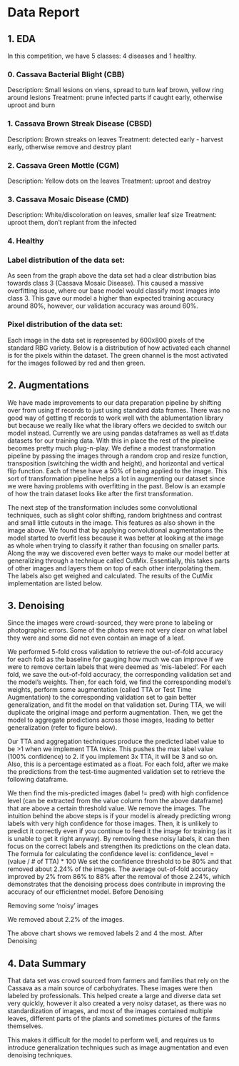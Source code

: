 # Data Report

## 1. EDA

In this competition, we have 5 classes: 4 diseases and 1 healthy.

### 0. Cassava Bacterial Blight (CBB)
Description: Small lesions on viens, spread to turn leaf brown, yellow ring around lesions
	Treatment: prune infected parts if caught early, otherwise uproot and burn
### 1. Cassava Brown Streak Disease (CBSD)
Description: Brown streaks on leaves
Treatment: detected early - harvest early, otherwise remove and destroy plant

### 2. Cassava Green Mottle (CGM)
Description: Yellow dots on the leaves
Treatment: uproot and destroy

### 3. Cassava Mosaic Disease (CMD)
Description: White/discoloration on leaves, smaller leaf size
Treatment: uproot them, don’t replant from the infected

### 4. Healthy

### Label distribution of the data set:

As seen from the graph above the data set had a clear distribution bias towards class 3 (Cassava Mosaic Disease).  This caused a massive overfitting issue, where our base model would classify most images into class 3.  This gave our model a higher than expected training accuracy around 80%, however, our validation accuracy was around 60%.

### Pixel distribution of the data set:
Each image in the data set is represented by 600x800 pixels of the standard RBG variety. Below is a distribution of how activated each channel is for the pixels within the dataset. The green channel is the most activated for the images followed by red and then green. 

## 2. Augmentations
We have made improvements to our data preparation pipeline by shifting over from using tf records to just using standard data frames. There was no good way of getting tf records to work well with the ablumentation library but because we really like what the library offers we decided to switch our model instead. Currently we are using pandas dataframes as well as tf.data datasets for our training data. With this in place the rest of the pipeline becomes pretty much plug-n-play. 
We define a modest transformation pipeline by passing the images through a random crop and resize function, transposition (switching the width and height), and horizontal and vertical flip function. Each of these have a 50% of being applied to the image. This sort of transformation pipeline helps a lot in augmenting our dataset since we were having problems with overfitting in the past. Below is an example of how the train dataset looks like after the first transformation. 

The next step of the transformation includes some convolutional techniques, such as slight color shifting, random brightness and contrast and small little cutouts in the image. This features as also shown in the image above. 
We found that by applying convolutional augmentations the model started to overfit less because it was better at looking at the image as whole when trying to classify it rather than focusing on smaller parts. 
Along the way we discovered even better ways to make our model better at generalizing through a technique called CutMix. Essentially, this takes parts of other images and layers them on top of each other interpolating them. The labels also get weighed and calculated. The results of the CutMix implementation are listed below.
 
## 3. Denoising
Since the images were crowd-sourced, they were prone to labeling or photographic errors. Some of the photos were not very clear on what label they were and some did not even contain an image of a leaf.

We performed 5-fold cross validation to retrieve the out-of-fold accuracy for each fold as the baseline for gauging how much we can improve if we were to remove certain labels that were deemed as ‘mis-labeled’.
For each fold, we save the out-of-fold accuracy, the corresponding validation set and the model’s weights.
Then, for each fold, we find the corresponding model’s weights, perform some augmentation (called TTA or Test Time Augmentation) to the corresponding validation set to gain better generalization, and fit the model on that validation set.
During TTA, we will duplicate the original image and perform augmentation. Then, we get the model to aggregate predictions across those images, leading to better generalization (refer to figure below).

Our TTA and aggregation techniques produce the predicted label value to be >1 when we implement TTA twice. This pushes the max label value (100% confidence) to 2. If you implement 3x TTA, it will be 3 and so on. Also, this is a percentage estimated as a float. 
For each fold, after we make the predictions from the test-time augmented validation set to retrieve the following dataframe.

We then find the mis-predicted images (label != pred) with high confidence level (can be extracted from the value column from the above dataframe) that are above a certain threshold value. We remove the images. 
The intuition behind the above steps is if your model is already predicting wrong labels with very high confidence for those images. Then, it is unlikely to predict it correctly even if you continue to feed it the image for training (as it is unable to get it right anyway). By removing these noisy labels, it can then focus on the correct labels and strengthen its predictions on the clean data.
The formula for calculating the confidence level is:  confidence_level = (value / # of TTA) * 100
We set the confidence threshold to be 80% and that removed about 2.24% of the images.
The average out-of-fold accuracy improved by 2% from 86% to 88% after the removal of those 2.24%, which demonstrates that the denoising process does contribute in improving the accuracy of our efficientnet model. 
Before Denoising

Removing some ‘noisy’ images

We removed about 2.2% of the images.

The above chart shows we removed labels 2 and 4 the most.
After Denoising


## 4. Data Summary

That data set was crowd sourced from farmers and families that rely on the Cassava as a main source of carbohydrates.  These images were then labeled by professionals. This helped create a large and diverse data set very quickly, however it also created a very noisy dataset, as there was no standardization of images, and most of the images contained multiple leaves, different parts of the plants and sometimes pictures of the farms themselves.

This makes it difficult for the model to perform well, and requires us to introduce generalization techniques such as image augmentation and even denoising techniques.
